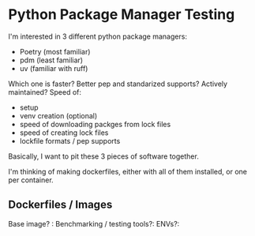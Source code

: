 # Python Package Manager Testing

I'm interested in 3 different python package managers:

- Poetry (most familiar)
- pdm (least familiar)
- uv (familiar with ruff)

Which one is faster?
Better pep and standarized supports?
Actively maintained?
Speed of:

- setup
- venv creation (optional)
- speed of downloading packges from lock files
- speed of creating lock files
- lockfile formats / pep supports

Basically, I want to pit these 3 pieces of software together.

I'm thinking of making dockerfiles, either with all of them installed, or one per container.

## Dockerfiles / Images

Base image? :
Benchmarking / testing tools?:
ENVs?:
